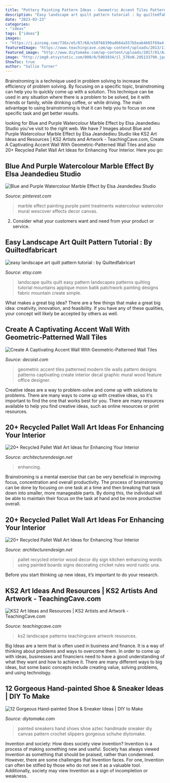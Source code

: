 ```yaml
---
title: "Pottery Painting Pattern Ideas - Geometric Accent Tiles Patterned Modern Tile Walls Pattern Designs Patterns Captivating Create Interior Decal Graphic Mural Wood Feature Office Designer"
description: "Easy landscape art quilt pattern tutorial : by quiltedfabricart"
date: "2023-03-23"
categories:
- "ideas"
tags: ["ideas"]
images:
- "https://i.pinimg.com/736x/e5/07/68/e50768399ad664a557b5eab4665f69a4.jpg"
featuredImage: "https://www.teachingcave.com/wp-content/uploads/2013/11/Art-landscape.jpg"
featured_image: "http://www.diytomake.com/wp-content/uploads/2017/01/Aztec-Hand-Painted-Sneakers-Shoes.jpg"
image: "http://img0.etsystatic.com/000/0/5903934/il_570xN.295133790.jpg"
ShowToc: true
author: "Sallie Turner"
---
```



Brainstroming is a technique used in problem solving to increase the efficiency of problem solving. By focusing on a specific topic, brainstroming can help you to quickly come up with a solution. This technique can be used in any situation where there is a problem to be solved, be it with friends or family, while drinking coffee, or while driving. The main advantage to using brainstroming is that it can help you to focus on one specific task and get better results.

	

		
looking for Blue and Purple Watercolour Marble Effect by Elsa Jeandedieu Studio you've visit to the right web. We have 7 Images about Blue and Purple Watercolour Marble Effect by Elsa Jeandedieu Studio like KS2 Art Ideas and Resources | KS2 Artists and Artwork - TeachingCave.com, Create A Captivating Accent Wall With Geometric-Patterned Wall Tiles and also 20+ Recycled Pallet Wall Art Ideas for Enhancing Your Interior. Here you go:
		
    
## Blue And Purple Watercolour Marble Effect By Elsa Jeandedieu Studio

<img loading=lazy src="https://i.pinimg.com/736x/e5/07/68/e50768399ad664a557b5eab4665f69a4.jpg" onerror="this.onerror=null;this.src='https://tse2.mm.bing.net/th?id=OIP.VoW8Sej_0Jn5py3OEqda7gHaJ3&amp;pid=15.1';" alt="Blue and Purple Watercolour Marble Effect by Elsa Jeandedieu Studio">

_Source: pinterest.com_

>marble effect painting purple paint treatments watercolour watercolor mural wescover effects decor canvas. 

	

2. Consider what your customers want and need from your product or service.

    
## Easy Landscape Art Quilt Pattern Tutorial : By Quiltedfabricart

<img loading=lazy src="http://img0.etsystatic.com/000/0/5903934/il_570xN.295133790.jpg" onerror="this.onerror=null;this.src='https://tse3.mm.bing.net/th?id=OIP.R5I75g3ZaN8WoRqq1CT5QgHaJ4&amp;pid=15.1';" alt="easy landscape art quilt pattern tutorial : by Quiltedfabricart">

_Source: etsy.com_

>landscape quilts quilt easy pattern landscapes patterns quilting tutorial mountains applique moon batik patchwork painting designs fabric mountain create simple. 

	

What makes a great big idea?
There are a few things that make a great big idea: creativity, innovation, and feasibility. If you have any of these qualities, your concept will likely be accepted by others as well.

    
## Create A Captivating Accent Wall With Geometric-Patterned Wall Tiles

<img loading=lazy src="http://cdn.decoist.com/wp-content/uploads/2014/02/Geometric-wall-decal-ideas-for-modern-home.jpg" onerror="this.onerror=null;this.src='https://tse3.mm.bing.net/th?id=OIP.WdXl8_pSZDlZ0SFenhcAZQHaK3&amp;pid=15.1';" alt="Create A Captivating Accent Wall With Geometric-Patterned Wall Tiles">

_Source: decoist.com_

>geometric accent tiles patterned modern tile walls pattern designs patterns captivating create interior decal graphic mural wood feature office designer. 

	

Creative ideas are a way to problem-solve and come up with solutions to problems. There are many ways to come up with creative ideas, so it's important to find the one that works best for you. There are many resources available to help you find creative ideas, such as online resources or print resources.

    
## 20+ Recycled Pallet Wall Art Ideas For Enhancing Your Interior

<img loading=lazy src="https://cdn.architecturendesign.net/wp-content/uploads/2015/06/AD-Pallet-Wall-Art-20.jpg" onerror="this.onerror=null;this.src='https://tse1.mm.bing.net/th?id=OIP.qmvGSoMFNI_DEIH-u0OUHQHaJ4&amp;pid=15.1';" alt="20+ Recycled Pallet Wall Art Ideas for Enhancing Your Interior">

_Source: architecturendesign.net_

>enhancing. 

	

Brainstroming is a mental exercise that can be very beneficial in improving focus, concentration and overall productivity. The process of brainstroming can be done by focusing on one task at a time and then breaking that task down into smaller, more manageable parts. By doing this, the individual will be able to maintain their focus on the task at hand and be more productive overall.

    
## 20+ Recycled Pallet Wall Art Ideas For Enhancing Your Interior

<img loading=lazy src="http://cdn.architecturendesign.net/wp-content/uploads/2015/06/AD-Pallet-Wall-Art-7.jpg" onerror="this.onerror=null;this.src='https://tse3.mm.bing.net/th?id=OIP.Q3UQX1J8h8p5UFXXuB7W6gHaQP&amp;pid=15.1';" alt="20+ Recycled Pallet Wall Art Ideas for Enhancing Your Interior">

_Source: architecturendesign.net_

>pallet recycled interior wood decor diy sign kitchen enhancing words using painted boards signs decorating cricket rules word rustic una. 

	

Before you start thinking up new ideas, it’s important to do your research.

    
## KS2 Art Ideas And Resources | KS2 Artists And Artwork - TeachingCave.com

<img loading=lazy src="https://www.teachingcave.com/wp-content/uploads/2013/11/Art-landscape.jpg" onerror="this.onerror=null;this.src='https://tse3.mm.bing.net/th?id=OIP.7Ov8nWH42tUznv_AKFQeEgAAAA&amp;pid=15.1';" alt="KS2 Art Ideas and Resources | KS2 Artists and Artwork - TeachingCave.com">

_Source: teachingcave.com_

>ks2 landscape patterns teachingcave artwork resources. 

	

Big Ideas are a term that is often used in business and finance. It is a way of thinking about problems and ways to overcome them. In order to come up with ideas, businesses and financiers need to have a good understanding of what they want and how to achieve it. There are many different ways to big ideas, but some basic concepts include creating value, solving problems, and using technology.

    
## 12 Gorgeous Hand-painted Shoe &amp; Sneaker Ideas | DIY To Make

<img loading=lazy src="http://www.diytomake.com/wp-content/uploads/2017/01/Aztec-Hand-Painted-Sneakers-Shoes.jpg" onerror="this.onerror=null;this.src='https://tse4.mm.bing.net/th?id=OIP.MoIrgN2o_R9Jn55mpd7B3AHaLH&amp;pid=15.1';" alt="12 Gorgeous Hand-painted Shoe &amp; Sneaker Ideas | DIY to Make">

_Source: diytomake.com_

>painted sneakers hand shoes shoe aztec handmade sneaker diy canvas pattern crochet slippers gorgeous schuhe diytomake. 

	

Invention and society: How does society view invention?
Invention is a process of making something new and useful. Society has always viewed Invention as something that should be praised, rather than condemned. However, there are some challenges that Invention faces. For one, Invention can often be stifled by those who do not see it as a valuable tool. Additionally, society may view Invention as a sign of incompletion or weakness.

